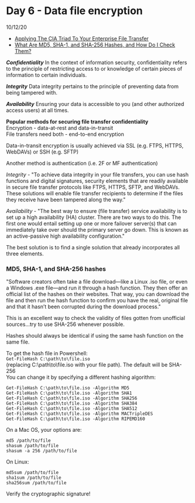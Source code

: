 # Day 6 - Data file encryption
10/12/20

* [Applying The CIA Triad To Your Enterprise File Transfer](https://www.jscape.com/blog/implementing-the-cia-triad-when-transferring-files-through-the-internet)
* [What Are MD5, SHA-1, and SHA-256 Hashes, and How Do I Check Them?](https://www.howtogeek.com/67241/htg-explains-what-are-md5-sha-1-hashes-and-how-do-i-check-them/)

***Confidentiality***
In the context of information security, confidentiality refers to the principle of restricting access to or knowledge of certain pieces of information to certain individuals.

***Integrity***
Data integrity pertains to the principle of preventing data from being tampered with.

***Availability***
Ensuring your data is accessible to you (and other authorized access users) at all times.

**Popular methods for securing file transfer confidentiality**</br>
Encryption - data-at-rest and data-in-transit</br>
File transfers need both - end-to-end encryption

Data-in-transit encryption is usually achieved via SSL (e.g. FTPS, HTTPS, WebDAVs) or SSH (e.g. SFTP)

Another method is authentication (i.e. 2F or MF authentication)

*Integrity* - "To achieve data integrity in your file transfers, you can use hash functions and digital signatures, security elements that are readily available in secure file transfer protocols like FTPS, HTTPS, SFTP, and WebDAVs. These solutions will enable file transfer recipients to determine if the files they receive have been tampered along the way."

*Availability* - "The best way to ensure (file transfer) service availability is to set up a high availability (HA) cluster. There are two ways to do this. The first one would entail setting up one or more failover server(s) that can immediately take over should the primary server go down. This is known as an active-passive high availability configuration."

The best solution is to find a single solution that already incorporates all three elements.

### MD5, SHA-1, and SHA-256 hashes

"Software creators often take a file download—like a Linux .iso file, or even a Windows .exe file—and run it through a hash function. They then offer an official list of the hashes on their websites. That way, you can download the file and then run the hash function to confirm you have the real, original file and that it hasn’t been corrupted during the download process."

This is an excellent way to check the validity of files gotten from unofficial sources...try to use SHA-256 whenever possible. 

Hashes should always be identical if using the same hash function on the same file.

  To get the hash file in Powershell:</br>
`Get-FileHash C:\path\to\file.iso`</br>
(replacing C:\path\to\file.iso with your file path). The default will be SHA-256</br>
You can change it by specifying a different hashing algorithm:</br>
```
Get-FileHash C:\path\to\file.iso -Algorithm MD5
Get-FileHash C:\path\to\file.iso -Algorithm SHA1
Get-FileHash C:\path\to\file.iso -Algorithm SHA256
Get-FileHash C:\path\to\file.iso -Algorithm SHA384
Get-FileHash C:\path\to\file.iso -Algorithm SHA512
Get-FileHash C:\path\to\file.iso -Algorithm MACTripleDES
Get-FileHash C:\path\to\file.iso -Algorithm RIPEMD160
```
On a Mac OS, your options are:</br>
```
md5 /path/to/file
shasum /path/to/file
shasum -a 256 /path/to/file
```
On Linux:</br>
```
md5sum /path/to/file
sha1sum /path/to/file
sha256sum /path/to/file
```
Verify the cryptographic signature!
